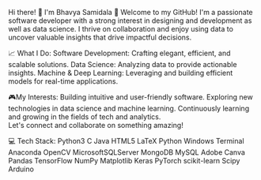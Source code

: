 Hi there! 👋 I'm Bhavya Samidala
🤖 Welcome to my GitHub! I'm a passionate software developer with a strong interest in designing and development as well as data science. I thrive on collaboration and enjoy using data to uncover valuable insights that drive impactful decisions.

📈 What I Do:
Software Development: Crafting elegant, efficient, and scalable solutions.
Data Science: Analyzing data to provide actionable insights.
Machine & Deep Learning: Leveraging and building efficient models for real-time applications.

🎮My Interests:
Building intuitive and user-friendly software.
Exploring new technologies in data science and machine learning.
Continuously learning and growing in the fields of tech and analytics.                                                                                                             
 Let's connect and collaborate on something amazing!

💻 Tech Stack:
Python3 C Java HTML5 LaTeX Python Windows Terminal Anaconda OpenCV  MicrosoftSQLServer MongoDB MySQL Adobe Canva Pandas TensorFlow NumPy Matplotlib Keras PyTorch scikit-learn Scipy Arduino 


<!--
**bhavya-samidala/bhavya-samidala** is a ✨ _special_ ✨ repository because its `README.md` (this file) appears on your GitHub profile.

Here are some ideas to get you started:

- 🔭 I’m currently working on ...
- 🌱 I’m currently learning ...
- 👯 I’m looking to collaborate on ...
- 🤔 I’m looking for help with ...
- 💬 Ask me about ...
- 📫 How to reach me: ...
- 😄 Pronouns: ...
- ⚡ Fun fact: ...
-->

